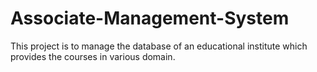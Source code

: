# Associate-Management-System
This project is to manage the database of an  educational institute which provides the courses in various domain.
